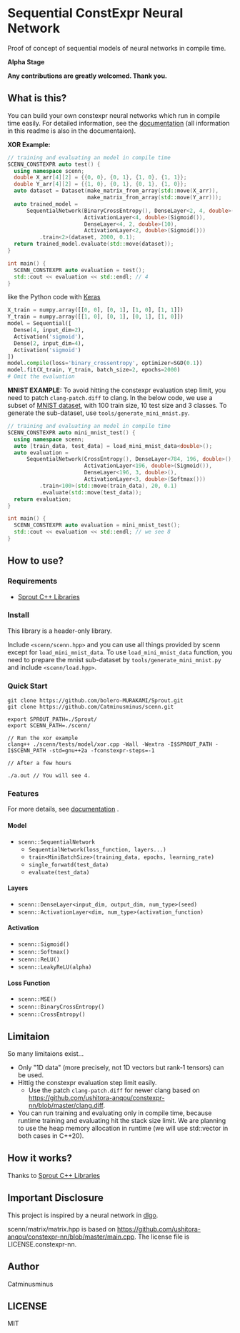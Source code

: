 # Sequential ConstExpr Neural Network

Proof of concept of sequential models of neural networks in compile time.

<strong>Alpha Stage</strong>

<strong>Any contributions are greatly welcomed. Thank you.</strong>

## What is this?

You can build your own constexpr neural networks which run in compile time easily. For detailed information, see the [documentation](
https://catminusminus.github.io/scenn-doc/) (all information in this readme is also in the documentaion).

<strong>XOR Example:</strong>
```cpp
// training and evaluating an model in compile time
SCENN_CONSTEXPR auto test() {
  using namespace scenn;
  double X_arr[4][2] = {{0, 0}, {0, 1}, {1, 0}, {1, 1}};
  double Y_arr[4][2] = {{1, 0}, {0, 1}, {0, 1}, {1, 0}};
  auto dataset = Dataset(make_matrix_from_array(std::move(X_arr)),
                         make_matrix_from_array(std::move(Y_arr)));
  auto trained_model =
      SequentialNetwork(BinaryCrossEntropy(), DenseLayer<2, 4, double>(),
                        ActivationLayer<4, double>(Sigmoid()),
                        DenseLayer<4, 2, double>(10),
                        ActivationLayer<2, double>(Sigmoid()))
          .train<2>(dataset, 2000, 0.1);
  return trained_model.evaluate(std::move(dataset));
}

int main() {
  SCENN_CONSTEXPR auto evaluation = test();
  std::cout << evaluation << std::endl; // 4
}

```
like the Python code with [Keras](https://github.com/keras-team/keras)
```python
X_train = numpy.array([[0, 0], [0, 1], [1, 0], [1, 1]])
Y_train = numpy.array([[1, 0], [0, 1], [0, 1], [1, 0]])
model = Sequential([
  Dense(4, input_dim=2),
  Activation('sigmoid'),
  Dense(2, input_dim=4),
  Activation('sigmoid')
])
model.compile(loss='binary_crossentropy', optimizer=SGD(0.1))
model.fit(X_train, Y_train, batch_size=2, epochs=2000)
# Omit the evaluation
```

<strong>MNIST EXAMPLE:</strong>
To avoid hitting the constexpr evaluation step limit, you need to patch `clang-patch.diff` to clang. In the below code, we use a subset of [MNIST dataset](http://yann.lecun.com/exdb/mnist/), with 100 train size, 10 test size and 3 classes. To generate the sub-dataset, use `tools/generate_mini_mnist.py`.
```cpp
// training and evaluating an model in compile time
SCENN_CONSTEXPR auto mini_mnist_test() {
  using namespace scenn;
  auto [train_data, test_data] = load_mini_mnist_data<double>();
  auto evaluation =
      SequentialNetwork(CrossEntropy(), DenseLayer<784, 196, double>(),
                        ActivationLayer<196, double>(Sigmoid()),
                        DenseLayer<196, 3, double>(),
                        ActivationLayer<3, double>(Softmax()))
          .train<100>(std::move(train_data), 20, 0.1)
          .evaluate(std::move(test_data));
  return evaluation;
}

int main() {
  SCENN_CONSTEXPR auto evaluation = mini_mnist_test();
  std::cout << evaluation << std::endl; // we see 8
}
```

## How to use?

### Requirements

- [Sprout C++ Libraries](https://github.com/bolero-MURAKAMI/Sprout)

### Install

This library is a header-only library.

Include ```<scenn/scenn.hpp>``` and you can use all things provided by scenn except for ```load_mini_mnist_data```. To use `load_mini_mnist_data` function, you need to prepare the mnist sub-dataset by `tools/generate_mini_mnist.py` and include `<scenn/load.hpp>`.

### Quick Start
```
git clone https://github.com/bolero-MURAKAMI/Sprout.git
git clone https://github.com/Catminusminus/scenn.git

export SPROUT_PATH=./Sprout/
export SCENN_PATH=./scenn/

// Run the xor example
clang++ ./scenn/tests/model/xor.cpp -Wall -Wextra -I$SPROUT_PATH -I$SCENN_PATH -std=gnu++2a -fconstexpr-steps=-1

// After a few hours

./a.out // You will see 4.
```

### Features

For more details, see [documentation](
https://catminusminus.github.io/scenn-doc/) .
#### Model
- `scenn::SequentialNetwork`
    - `SequentialNetwork(loss_function, layers...)`
    - `train<MiniBatchSize>(training_data, epochs, learning_rate)`
    - `single_forwatd(test_data)`
    - `evaluate(test_data)`

#### Layers
- `scenn::DenseLayer<input_dim, output_dim, num_type>(seed)`
- `scenn::ActivationLayer<dim, num_type>(activation_function)`

#### Activation
- `scenn::Sigmoid()`
- `scenn::Softmax()`
- `scenn::ReLU()`
- `scenn::LeakyReLU(alpha)`

#### Loss Function
- `scenn::MSE()`
- `scenn::BinaryCrossEntropy()`
- `scenn::CrossEntropy()`

## Limitaion

So many limitaions exist...

- Only "1D data" (more precisely, not 1D vectors but rank-1 tensors) can be used.
- Hittig the constexpr evaluation step limit easily.
  - Use the patch `clang-patch.diff` for newer clang based on https://github.com/ushitora-anqou/constexpr-nn/blob/master/clang.diff.
- You can run training and evaluating only in compile time, because runtime training and evaluating hit the stack size limit. We are planning to use the heap memory allocation in runtime (we will use std::vector in both cases in C++20).

## How it works?

Thanks to [Sprout C++ Libraries](https://github.com/bolero-MURAKAMI/Sprout)

## Important Disclosure

This project is inspired by a neural network in [dlgo](https://github.com/maxpumperla/deep_learning_and_the_game_of_go/tree/master/code/dlgo/nn).

scenn/matrix/matrix.hpp is based on https://github.com/ushitora-anqou/constexpr-nn/blob/master/main.cpp.
The license file is LICENSE.constexpr-nn.

## Author

Catminusminus

## LICENSE

MIT

